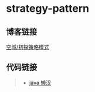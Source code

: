 # strategy-pattern

## 博客链接

[空城/初探策略模式](http://koon.cool/design-pattern/2018-11-1-strategy/)

## 代码链接

>- [java 懒汉](./java/StrategyClient.java)
